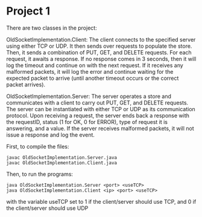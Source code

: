 # Project 1

There are two classes in the project:

OldSocketImplementation.Client: The client connects to the specified server using either TCP or UDP. It then sends over requests to populate the store. 
Then, it sends a combination of PUT, GET, and DELETE requests. For each request, it awaits a response. 
If no response comes in 3 seconds, then it will log the timeout and continue on with the next request. 
If it receives any malformed packets, it will log the error and continue waiting for the expected packet 
to arrive (until another timeout occurs or the correct packet arrives).

OldSocketImplementation.Server: The server operates a store and communicates with a client to carry out PUT, GET, and DELETE requests.
The server can be instantiated with either TCP or UDP as its communication protocol.
Upon receiving a request, the server ends back a response with the requestID, status (1 for OK, 0 for ERROR),
type of request it is answering, and a value. If the server receives malformed packets,
it will not issue a response and log the event.

First, to compile the files:

```
javac OldSocketImplementation.Server.java
javac OldSocketImplementation.Client.java
```

Then, to run the programs:

```
java OldSocketImplementation.Server <port> <useTCP>
java OldSocketImplementation.Client <ip> <port> <useTCP>
```
with the variable useTCP set to 1 if the client/server should use TCP, and 0 if the client/server should use UDP